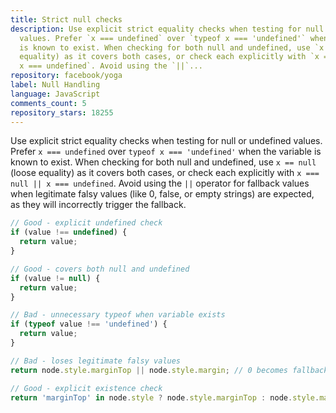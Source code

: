 ```yaml
---
title: Strict null checks
description: Use explicit strict equality checks when testing for null or undefined
  values. Prefer `x === undefined` over `typeof x === 'undefined'` when the variable
  is known to exist. When checking for both null and undefined, use `x == null` (loose
  equality) as it covers both cases, or check each explicitly with `x === null ||
  x === undefined`. Avoid using the `||`...
repository: facebook/yoga
label: Null Handling
language: JavaScript
comments_count: 5
repository_stars: 18255
---
```


Use explicit strict equality checks when testing for null or undefined values. Prefer `x === undefined` over `typeof x === 'undefined'` when the variable is known to exist. When checking for both null and undefined, use `x == null` (loose equality) as it covers both cases, or check each explicitly with `x === null || x === undefined`. Avoid using the `||` operator for fallback values when legitimate falsy values (like 0, false, or empty strings) are expected, as they will incorrectly trigger the fallback.

```javascript
// Good - explicit undefined check
if (value !== undefined) {
  return value;
}

// Good - covers both null and undefined
if (value != null) {
  return value;
}

// Bad - unnecessary typeof when variable exists
if (typeof value !== 'undefined') {
  return value;
}

// Bad - loses legitimate falsy values
return node.style.marginTop || node.style.margin; // 0 becomes fallback value

// Good - explicit existence check
return 'marginTop' in node.style ? node.style.marginTop : node.style.margin;
```